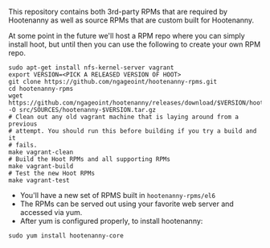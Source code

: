 
This repository contains both 3rd-party RPMs that are required by Hootenanny as
well as source RPMs that are custom built for Hootenanny.

At some point in the future we'll host a RPM repo where you can simply install
hoot, but until then you can use the following to create your own RPM repo.

```
sudo apt-get install nfs-kernel-server vagrant
export VERSION=<PICK A RELEASED VERSION OF HOOT>
git clone https://github.com/ngageoint/hootenanny-rpms.git
cd hootenanny-rpms
wget
https://github.com/ngageoint/hootenanny/releases/download/$VERSION/hootenanny-$VERSION.tar.gz
-O src/SOURCES/hootenanny-$VERSION.tar.gz
# Clean out any old vagrant machine that is laying around from a previous
# attempt. You should run this before building if you try a build and it
# fails.
make vagrant-clean
# Build the Hoot RPMs and all supporting RPMs
make vagrant-build
# Test the new Hoot RPMs
make vagrant-test
```

* You'll have a new set of RPMS built in `hootenanny-rpms/el6`
* The RPMs can be served out using your favorite web server and accessed via
  yum.
* After yum is configured properly, to install hootenanny:
```
sudo yum install hootenanny-core
```


